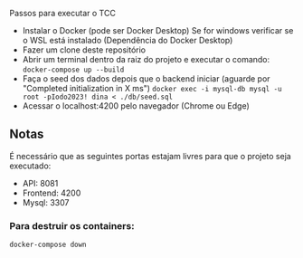 Passos para executar o TCC

* Instalar o Docker (pode ser Docker Desktop)
    Se for windows verificar se o WSL está instalado (Dependência do Docker Desktop)
* Fazer um clone deste repositório
* Abrir um terminal dentro da raiz do projeto e executar o comando: 
    `docker-compose up --build`
* Faça o seed dos dados depois que o backend iniciar (aguarde por "Completed initialization in X ms")
    `docker exec -i mysql-db mysql -u root -pIodo2023! dina < ./db/seed.sql`
* Acessar o localhost:4200 pelo navegador (Chrome ou Edge)

## Notas

É necessário que as seguintes portas estajam livres para que o projeto seja executado:

* API: 8081
* Frontend: 4200
* Mysql: 3307

### Para destruir os containers:

`docker-compose down`
